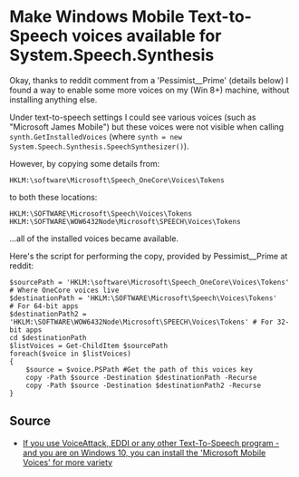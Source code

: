 # Make Windows Mobile Text-to-Speech voices available for System.Speech.Synthesis

Okay, thanks to reddit comment from a 'Pessimist__Prime' (details below) I found a way to enable some more voices on my (Win 8+) machine, without installing anything else.

Under text-to-speech settings I could see various voices (such as "Microsoft James Mobile") but these voices were not visible when calling `synth.GetInstalledVoices` (where `synth = new System.Speech.Synthesis.SpeechSynthesizer()`).

However, by copying some details from:

    HKLM:\software\Microsoft\Speech_OneCore\Voices\Tokens
    
to both these locations:

    HKLM:\SOFTWARE\Microsoft\Speech\Voices\Tokens
    HKLM:\SOFTWARE\WOW6432Node\Microsoft\SPEECH\Voices\Tokens
    
...all of the installed voices became available.

Here's the script for performing the copy, provided by Pessimist__Prime at reddit:
    
    $sourcePath = 'HKLM:\software\Microsoft\Speech_OneCore\Voices\Tokens'           # Where OneCore voices live
    $destinationPath = 'HKLM:\SOFTWARE\Microsoft\Speech\Voices\Tokens'              # For 64-bit apps
    $destinationPath2 = 'HKLM:\SOFTWARE\WOW6432Node\Microsoft\SPEECH\Voices\Tokens' # For 32-bit apps
    cd $destinationPath
    $listVoices = Get-ChildItem $sourcePath
    foreach($voice in $listVoices)
    {
        $source = $voice.PSPath #Get the path of this voices key
        copy -Path $source -Destination $destinationPath -Recurse
        copy -Path $source -Destination $destinationPath2 -Recurse
    }

## Source

 * [If you use VoiceAttack, EDDI or any other Text-To-Speech program - and you are on Windows 10, you can install the 'Microsoft Mobile Voices' for more variety](https://www.reddit.com/r/EliteDangerous/comments/5d02vv/if_you_use_voiceattack_eddi_or_any_other/)
 